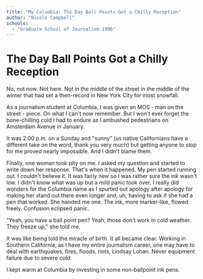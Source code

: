 ```yaml
---
title: "My Columbia: The Day Ball Points Got a Chilly Reception"
author: "Nicole Campbell"
schools:
  - "Graduate School of Journalism 1996"
---
```


# The Day Ball Points Got a Chilly Reception

No, not now. Not here. Not in the middle of the street in the middle of the winter that had set a then-record in New York City for most snowfall.

As a journalism student at Columbia, I was given an MOS - man on the street  - piece. On what I can't now remember. But I won't ever forget the bone-chilling cold I had to endure as I ambushed pedestrians on Amsterdam Avenue in January.

It was 2:00 p.m. on a Sunday and "sunny" (us native Californians have a different take on the word, thank you very much) but getting anyone to stop for me proved nearly impossible. And I didn't blame them.

Finally, one woman took pity on me. I asked my question and started to write down her response. That's when it happened. My pen started running out. I couldn't believe it. It was fairly new so I was rather sure the ink wasn't low. I didn't know what was up but a mild panic took over. I really did wonders for the Columbia name as I spurted out apology after apology for making her stand out there even longer and, uh, having to ask if she had a pen that worked. She handed me one. The ink, more marker-like, flowed freely. Confusion eclipsed panic.

"Yeah, you have a ball point pen? Yeah, those don't work in cold weather. They freeze up," she told me.

It was like being told the miracle of birth. It all became clear. Working in Southern California, as I have my entire journalism career, one may have to deal with earthquakes, fires, floods, riots, Lindsay Lohan. Never equipment failure due to severe cold.

I kept warm at Columbia by investing in some non-ballpoint ink pens.
